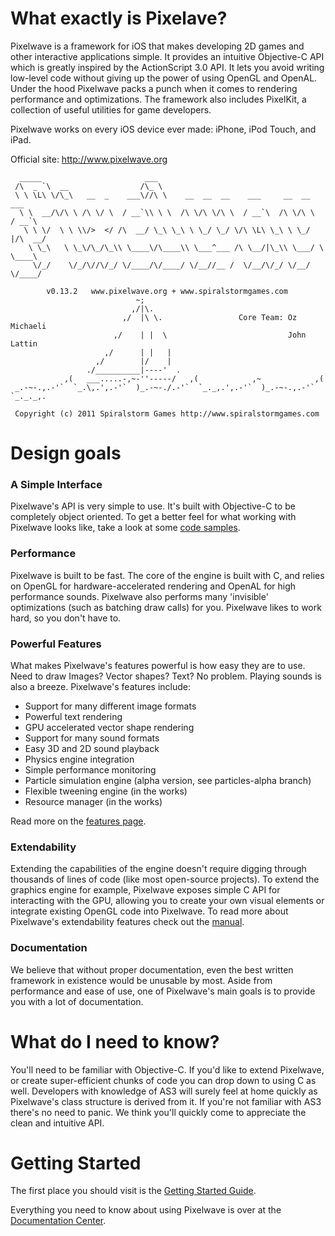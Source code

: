 What exactly is Pixelave?
=========================
Pixelwave is a framework for iOS that makes developing 2D games and other interactive applications simple. It provides an intuitive Objective-C API which is greatly inspired by the ActionScript 3.0 API. It lets you avoid writing low-level code without giving up the power of using OpenGL and OpenAL. Under the hood Pixelwave packs a punch when it comes to rendering performance and optimizations. The framework also includes PixelKit, a collection of useful utilities for game developers.

Pixelwave works on every iOS device ever made: iPhone, iPod Touch, and iPad.

Official site: http://www.pixelwave.org


      _____                       ___                                            
     /\  _ `\  __                /\_ \                                           
     \ \ \L\ \/\_\   __  _    ___\//\ \    __  __  __    ___     __  __    ___   
      \ \  __/\/\ \ /\ \/ \  / __`\\ \ \  /\ \/\ \/\ \  / __`\  /\ \/\ \  / __`\ 
       \ \ \/  \ \ \\/>  </ /\  __/ \_\ \_\ \ \_/ \_/ \/\ \L\ \_\ \ \_/ |/\  __/ 
        \ \_\   \ \_\/\_/\_\\ \____\/\____\\ \___^___ /\ \__/|\_\\ \___/ \ \____\
         \/_/    \/_/\//\/_/ \/____/\/____/ \/__//__ /  \/__/\/_/ \/__/   \/____/
           
            v0.13.2   www.pixelwave.org + www.spiralstormgames.com
                                ~;   
                               ,/|\.           
                             ,/  |\ \.                 Core Team: Oz Michaeli
                           ,/    | |  \                           John Lattin
                         ,/      | |   |
                       ,/        |/    |
                     ./__________|----'  .
                ,(   ___.....-,~-''-----/   ,(            ,~            ,(        
     _.-~-.,.-'`  `_.\,.',.-'`  )_.-~-./.-'`  `_._,.',.-'`  )_.-~-.,.-'`  `_._._,.
     
     Copyright (c) 2011 Spiralstorm Games http://www.spiralstormgames.com


Design goals
============

### A Simple Interface
Pixelwave's API is very simple to use. It's built with Objective-C to be completely object oriented. To get a better feel for what working with Pixelwave looks like, take a look at some [code samples](http://www.pixelwave.org/docs/Quick_Code_Samples).

### Performance
Pixelwave is built to be fast. The core of the engine is built with C, and relies on OpenGL for hardware-accelerated rendering and OpenAL for high performance sounds. Pixelwave also performs many 'invisible' optimizations (such as batching draw calls) for you. Pixelwave likes to work hard, so you don't have to.

### Powerful Features
What makes Pixelwave's features powerful is how easy they are to use. Need to draw Images? Vector shapes? Text? No problem. Playing sounds is also a breeze.
Pixelwave's features include:

* Support for many different image formats
* Powerful text rendering
* GPU accelerated vector shape rendering
* Support for many sound formats
* Easy 3D and 2D sound playback
* Physics engine integration
* Simple performance monitoring
* Particle simulation engine (alpha version, see particles-alpha branch)
* Flexible tweening engine (in the works)
* Resource manager (in the works)

Read more on the [features page](http://www.pixelwave.org/features).

### Extendability
Extending the capabilities of the engine doesn't require digging through thousands of lines of code (like most open-source projects). To extend the graphics engine for example, Pixelwave exposes simple C API for interacting with the GPU, allowing you to create your own visual elements or integrate existing OpenGL code into Pixelwave.
To read more about Pixelwave's extendability features check out the [manual](http://www.pixelwave.org/docs/Manual#Extending).

### Documentation
We believe that without proper documentation, even the best written framework in existence would be unusable by most. Aside from performance and ease of use, one of Pixelwave's main goals is to provide you with a lot of documentation.

What do I need to know?
=======================
You'll need to be familiar with Objective-C. If you'd like to extend Pixelwave, or create super-efficient chunks of code you can drop down to using C as well. Developers with knowledge of AS3 will surely feel at home quickly as Pixelwave's class structure is derived from it. If you're not familiar with AS3 there's no need to panic. We think you'll quickly come to appreciate the clean and intuitive API.

Getting Started
================

The first place you should visit is the [Getting Started Guide](http://www.pixelwave.org/docs/Getting_Started_Guide).

Everything you need to know about using Pixelwave is over at the [Documentation Center](http://www.pixelwave.org/docs).
